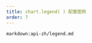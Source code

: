```yaml
---
title: chart.legend( ) 配置图例
order: 7
---
```


<!-- ## chart.legend( ) 配置图例 -->

`markdown:api-zh/legend.md`
